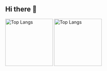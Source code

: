 ## Hi there 👋

<p align="left">
  <img alt="Top Langs" height="150px" src="https://github-readme-stats-seven-sand-30.vercel.app/api?username=taikisenju&include_orgs=true&theme=onedark&show_icons=true" />
  <img alt="Top Langs" height="150px" src="https://github-readme-stats-seven-sand-30.vercel.app/api/top-langs/?username=taikisenju&theme=onedark&show_icons=true&include_orgs=true" />
</p>

<!--
**taikisenju/taikisenju** is a ✨ _special_ ✨ repository because its `README.md` (this file) appears on your GitHub profile.
![GitHub Stats Card](https://github-readme-stats.vercel.app/api?username=taikisenju)

Here are some ideas to get you started:

- 🔭 I’m currently working on ...
- 🌱 I’m currently learning ...
- 👯 I’m looking to collaborate on ...
- 🤔 I’m looking for help with ...
- 💬 Ask me about ...
- 📫 How to reach me: ...
- 😄 Pronouns: ...
- ⚡ Fun fact: ...
-->
